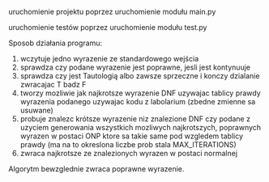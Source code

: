 uruchomienie projektu poprzez uruchomienie modułu main.py

uruchomienie testów poprzez uruchomienie modułu test.py

Sposob działania programu:
1. wczytuje jedno wyrazenie ze standardowego wejścia
2. sprawdza czy podane wyrazenie jest poprawne, jesli jest kontynuuje
3. sprawdza czy jest Tautologią albo zawsze sprzeczne i konczy dzialanie zwracajac T badz F
4. tworzy mozliwie jak najkrotsze wyrazenie DNF uzywajac tablicy prawdy wyrazenia podanego uzywajac kodu z labolarium
   (zbedne zmienne sa usuwane)
5. probuje znalezc krótsze wyrazenie niz znalezione DNF czy podane
   z uzyciem generowania wszystkich mozliwych najkrotszych, poprawnych wyrazen w postaci ONP 
   ktore sa takie same pod wzgledem tablicy prawdy
   (ma na to okreslona liczbe prob stala MAX_ITERATIONS)
6. zwraca najkrotsze ze znalezionych wyrazen w postaci normalnej

Algorytm bewzglednie zwraca poprawne wyrazenie.
